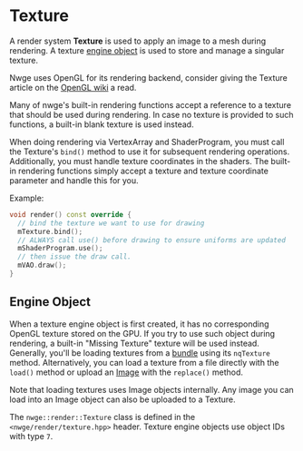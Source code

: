 # Texture

A render system **Texture** is used to apply an image to a mesh during
rendering. A texture [engine object](../EngineObject) is used
to store and manage a singular texture.

Nwge uses OpenGL for its rendering backend, consider giving the Texture article
on the [OpenGL wiki][gl-wiki-texture] a read.

Many of nwge's built-in rendering functions accept a reference to a texture that
should be used during rendering. In case no texture is provided to such
functions, a built-in blank texture is used instead.

When doing rendering via VertexArray and ShaderProgram, you must call the
Texture's `bind()` method to use it for subsequent rendering operations.
Additionally, you must handle texture coordinates in the shaders. The built-in
rendering functions simply accept a texture and texture coordinate parameter and
handle this for you.

Example:

```cpp
void render() const override {
  // bind the texture we want to use for drawing
  mTexture.bind();
  // ALWAYS call use() before drawing to ensure uniforms are updated
  mShaderProgram.use();
  // then issue the draw call.
  mVAO.draw();
}
```

## Engine Object

When a texture engine object is first created, it has no corresponding OpenGL
texture stored on the GPU. If you try to use such object during rendering, a
built-in "Missing Texture" texture will be used instead. Generally, you'll be
loading textures from a [bundle](../data/Bundle) using its `nqTexture` method.
Alternatively, you can load a texture from a file directly with the `load()`
method or upload an [Image](Image) with the `replace()` method.

Note that loading textures uses Image objects internally. Any image you can load
into an Image object can also be uploaded to a Texture.

The `nwge::render::Texture` class is defined in the `<nwge/render/texture.hpp>`
header. Texture engine objects use object IDs with type `7`.

[gl-wiki-texture]: https://www.khronos.org/opengl/wiki/Texture
